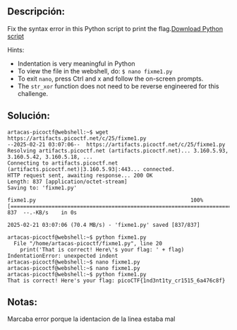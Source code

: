 ## Descripción:
Fix the syntax error in this Python script to print the flag.[Download Python script](https://artifacts.picoctf.net/c/25/fixme1.py)

Hints:
- Indentation is very meaningful in Python
- To view the file in the webshell, do: `$ nano fixme1.py`
- To exit `nano`, press Ctrl and x and follow the on-screen prompts.
- The `str_xor` function does not need to be reverse engineered for this challenge.

## Solución:
```
artacas-picoctf@webshell:~$ wget https://artifacts.picoctf.net/c/25/fixme1.py
--2025-02-21 03:07:06--  https://artifacts.picoctf.net/c/25/fixme1.py
Resolving artifacts.picoctf.net (artifacts.picoctf.net)... 3.160.5.93, 3.160.5.42, 3.160.5.18, ...
Connecting to artifacts.picoctf.net (artifacts.picoctf.net)|3.160.5.93|:443... connected.
HTTP request sent, awaiting response... 200 OK
Length: 837 [application/octet-stream]
Saving to: 'fixme1.py'

fixme1.py                                                 100%[==================================================================================================================================>]     837  --.-KB/s    in 0s      

2025-02-21 03:07:06 (70.4 MB/s) - 'fixme1.py' saved [837/837]

artacas-picoctf@webshell:~$ python fixme1.py 
  File "/home/artacas-picoctf/fixme1.py", line 20
    print('That is correct! Here\'s your flag: ' + flag)
IndentationError: unexpected indent
artacas-picoctf@webshell:~$ nano fixme1.py 
artacas-picoctf@webshell:~$ nano fixme1.py 
artacas-picoctf@webshell:~$ python fixme1.py 
That is correct! Here's your flag: picoCTF{1nd3nt1ty_cr1515_6a476c8f}
```

## Notas:
Marcaba error porque la identacion de la linea estaba mal